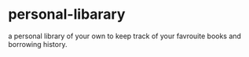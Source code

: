 # personal-libarary
a personal library of your own to keep track of your favrouite books and borrowing history.
